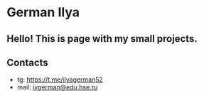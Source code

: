 # German Ilya

## Hello! This is page with my small projects.

## Contacts

- tg: https://t.me/ilyagerman52
- mail: ivgerman@edu.hse.ru
